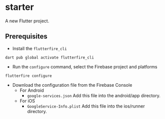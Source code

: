 # starter

A new Flutter project.

## Prerequisites

- Install the `flutterfire_cli`
```
dart pub global activate flutterfire_cli
```

- Run the `configure` command, select the Firebase project and platforms
```
flutterfire configure
```

- Download the configuration file from the Firebase Console
    - For Android
        - `google-services.json` Add this file into the android/app directory.
    - For iOS
        - `GoogleService-Info.plist` Add this file into the ios/runner directory.
